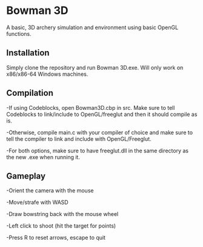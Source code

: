 # Bowman 3D
A basic, 3D archery simulation and environment using basic OpenGL functions. 
## Installation
  Simply clone the repository and run Bowman 3D.exe. Will only work on x86/x86-64 Windows machines.
  
## Compilation
  -If using Codeblocks, open Bowman3D.cbp in src. Make sure to tell Codeblocks to link/include to OpenGL/freeglut and then it should compile as     is.
  
  -Otherwise, compile main.c with your compiler of choice and make sure to tell the compiler to link and include with OpenGL/Freeglut.
  
  -For both options, make sure to have freeglut.dll in the same directory as the new .exe when running it.
  
## Gameplay
  -Orient the camera with the mouse
  
  -Move/strafe with WASD
  
  -Draw bowstring back with the mouse wheel
  
  -Left click to shoot (hit the target for points)
  
  -Press R to reset arrows, escape to quit
